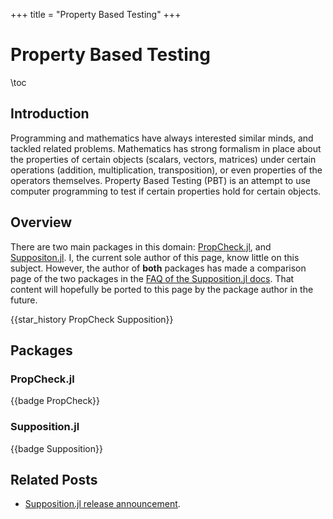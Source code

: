 +++
title = "Property Based Testing"
+++

# Property Based Testing
\toc

## Introduction
Programming and mathematics have always interested similar minds, and tackled related problems. Mathematics has strong formalism in place about the properties of certain objects (scalars, vectors, matrices) under certain operations (addition, multiplication, transposition), or even properties of the operators themselves. Property Based Testing (PBT) is an attempt to use computer programming to test if certain properties hold for certain objects.

## Overview
There are two main packages in this domain: [PropCheck.jl](https://github.com/Seelengrab/PropCheck.jl), and [Suppositon.jl](https://github.com/Seelengrab/Supposition.jl). I, the current sole author of this page, know little on this subject. However, the author of **both** packages has made a comparison page of the two packages in the [FAQ of the Supposition.jl docs](https://seelengrab.github.io/Supposition.jl/stable/faq.html). That content will hopefully be ported to this page by the package author in the future.

{{star_history PropCheck Supposition}}
## Packages

### PropCheck.jl
{{badge PropCheck}}

### Supposition.jl
{{badge Supposition}}

## Related Posts
- [Supposition.jl release announcement](https://discourse.julialang.org/t/ann-supposition-jl/111338).